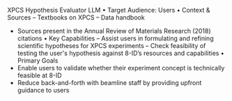 XPCS Hypothesis Evaluator LLM
• Target Audience: Users
• Context & Sources
– Textbooks on XPCS
– Data handbook 
- Sources present in the Annual Review of Materials Research (2018) citations
• Key Capabilities
– Assist users in formulating and refining scientific hypotheses for XPCS experiments
– Check feasibility of testing the user's hypothesis against 8-ID’s resources and capabilities
• Primary Goals
- Enable users to validate whether their experiment concept is technically feasible at 8-ID
- Reduce back-and-forth with beamline staff by providing upfront guidance to users
